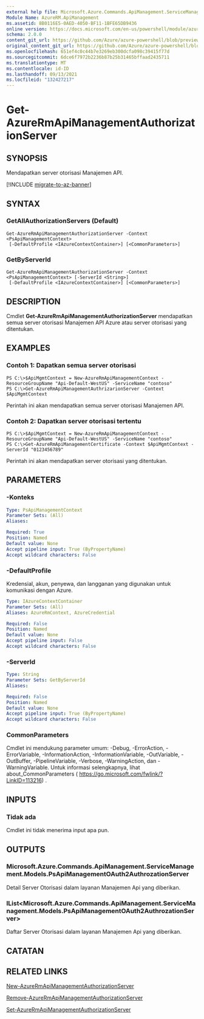 ```yaml
---
external help file: Microsoft.Azure.Commands.ApiManagement.ServiceManagement.dll-Help.xml
Module Name: AzureRM.ApiManagement
ms.assetid: 8B0116E5-0AED-4050-BF11-1BFE65DB9436
online version: https://docs.microsoft.com/en-us/powershell/module/azurerm.apimanagement/get-azurermapimanagementauthorizationserver
schema: 2.0.0
content_git_url: https://github.com/Azure/azure-powershell/blob/preview/src/ResourceManager/ApiManagement/Commands.ApiManagement/help/Get-AzureRmApiManagementAuthorizationServer.md
original_content_git_url: https://github.com/Azure/azure-powershell/blob/preview/src/ResourceManager/ApiManagement/Commands.ApiManagement/help/Get-AzureRmApiManagementAuthorizationServer.md
ms.openlocfilehash: 651ef4c0c44b7e3269eb300dcfa098c39415f77d
ms.sourcegitcommit: 6dce6f7972b2236b87b25b31465bffaad2435711
ms.translationtype: MT
ms.contentlocale: id-ID
ms.lasthandoff: 09/13/2021
ms.locfileid: "132427217"
---
```

# Get-AzureRmApiManagementAuthorizationServer

## SYNOPSIS
Mendapatkan server otorisasi Manajemen API.

[!INCLUDE [migrate-to-az-banner](../../includes/migrate-to-az-banner.md)]

## SYNTAX

### GetAllAuthorizationServers (Default)
```
Get-AzureRmApiManagementAuthorizationServer -Context <PsApiManagementContext>
 [-DefaultProfile <IAzureContextContainer>] [<CommonParameters>]
```

### GetByServerId
```
Get-AzureRmApiManagementAuthorizationServer -Context <PsApiManagementContext> [-ServerId <String>]
 [-DefaultProfile <IAzureContextContainer>] [<CommonParameters>]
```

## DESCRIPTION
Cmdlet **Get-AzureRmApiManagementAuthorizationServer** mendapatkan semua server otorisasi Manajemen API Azure atau server otorisasi yang ditentukan.

## EXAMPLES

### Contoh 1: Dapatkan semua server otorisasi
```
PS C:\>$ApiMgmtContext = New-AzureRmApiManagementContext -ResourceGroupName "Api-Default-WestUS" -ServiceName "contoso"
PS C:\>Get-AzureRmApiManagementAuthrizarionServer -Context $ApiMgmtContext
```

Perintah ini akan mendapatkan semua server otorisasi Manajemen API.

### Contoh 2: Dapatkan server otorisasi tertentu
```
PS C:\>$ApiMgmtContext = New-AzureRmApiManagementContext -ResourceGroupName "Api-Default-WestUS" -ServiceName "contoso"
PS C:\>Get-AzureRmApiManagementCertificate -Context $ApiMgmtContext -ServerId "0123456789"
```

Perintah ini akan mendapatkan server otorisasi yang ditentukan.

## PARAMETERS

### -Konteks
```yaml
Type: PsApiManagementContext
Parameter Sets: (All)
Aliases: 

Required: True
Position: Named
Default value: None
Accept pipeline input: True (ByPropertyName)
Accept wildcard characters: False
```

### -DefaultProfile
Kredensial, akun, penyewa, dan langganan yang digunakan untuk komunikasi dengan Azure.
 
```yaml
Type: IAzureContextContainer
Parameter Sets: (All)
Aliases: AzureRmContext, AzureCredential

Required: False
Position: Named
Default value: None
Accept pipeline input: False
Accept wildcard characters: False
```

### -ServerId
```yaml
Type: String
Parameter Sets: GetByServerId
Aliases: 

Required: False
Position: Named
Default value: None
Accept pipeline input: True (ByPropertyName)
Accept wildcard characters: False
```

### CommonParameters
Cmdlet ini mendukung parameter umum: -Debug, -ErrorAction, -ErrorVariable, -InformationAction, -InformationVariable, -OutVariable, -OutBuffer, -PipelineVariable, -Verbose, -WarningAction, dan -WarningVariable. Untuk informasi selengkapnya, lihat about_CommonParameters ( https://go.microsoft.com/fwlink/?LinkID=113216) .

## INPUTS

### Tidak ada
Cmdlet ini tidak menerima input apa pun.

## OUTPUTS

### Microsoft.Azure.Commands.ApiManagement.ServiceManagement.Models.PsApiManagementOAuth2AuthrozationServer
Detail Server Otorisasi dalam layanan Manajemen Api yang diberikan.

### IList<Microsoft.Azure.Commands.ApiManagement.ServiceManagement.Models.PsApiManagementOAuth2AuthrozationServer>
Daftar Server Otorisasi dalam layanan Manajemen Api yang diberikan.

## CATATAN

## RELATED LINKS

[New-AzureRmApiManagementAuthorizationServer](./New-AzureRmApiManagementAuthorizationServer.md)

[Remove-AzureRmApiManagementAuthorizationServer](./Remove-AzureRmApiManagementAuthorizationServer.md)

[Set-AzureRmApiManagementAuthorizationServer](./Set-AzureRmApiManagementAuthorizationServer.md)


